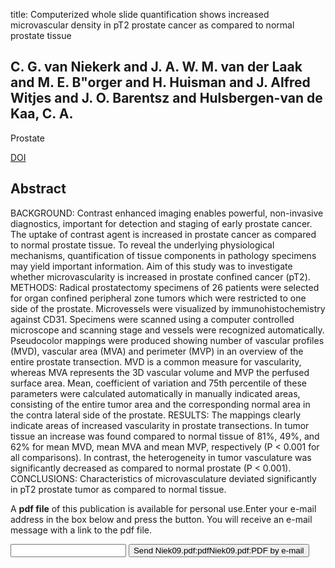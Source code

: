 title: Computerized whole slide quantification shows increased microvascular density in pT2 prostate cancer as compared to normal prostate tissue

## C. G. van Niekerk and J. A. W. M. van der Laak and M. E. B"orger and H. Huisman and J. Alfred Witjes and J. O. Barentsz and Hulsbergen-van de Kaa, C. A.
Prostate

<a href="https://doi.org/10.1002/pros.20855">DOI</a>

## Abstract
BACKGROUND: Contrast enhanced imaging enables powerful, non-invasive diagnostics, important for detection and staging of early prostate cancer. The uptake of contrast agent is increased in prostate cancer as compared to normal prostate tissue. To reveal the underlying physiological mechanisms, quantification of tissue components in pathology specimens may yield important information. Aim of this study was to investigate whether microvascularity is increased in prostate confined cancer (pT2). METHODS: Radical prostatectomy specimens of 26 patients were selected for organ confined peripheral zone tumors which were restricted to one side of the prostate. Microvessels were visualized by immunohistochemistry against CD31. Specimens were scanned using a computer controlled microscope and scanning stage and vessels were recognized automatically. Pseudocolor mappings were produced showing number of vascular profiles (MVD), vascular area (MVA) and perimeter (MVP) in an overview of the entire prostate transection. MVD is a common measure for vascularity, whereas MVA represents the 3D vascular volume and MVP the perfused surface area. Mean, coefficient of variation and 75th percentile of these parameters were calculated automatically in manually indicated areas, consisting of the entire tumor area and the corresponding normal area in the contra lateral side of the prostate. RESULTS: The mappings clearly indicate areas of increased vascularity in prostate transections. In tumor tissue an increase was found compared to normal tissue of 81%, 49%, and 62% for mean MVD, mean MVA and mean MVP, respectively (P < 0.001 for all comparisons). In contrast, the heterogeneity in tumor vasculature was significantly decreased as compared to normal prostate (P < 0.001). CONCLUSIONS: Characteristics of microvasculature deviated significantly in pT2 prostate tumor as compared to normal tissue.

A <b>pdf file</b> of this publication is available for personal use.Enter your e-mail address in the box below and press the button. You will receive an e-mail message with a link to the pdf file.
<form action="sender.php">  <input type="text" name="email">  <input type="submit" value="Send Niek09.pdf:pdfNiek09.pdf:PDF by e-mail"></form>